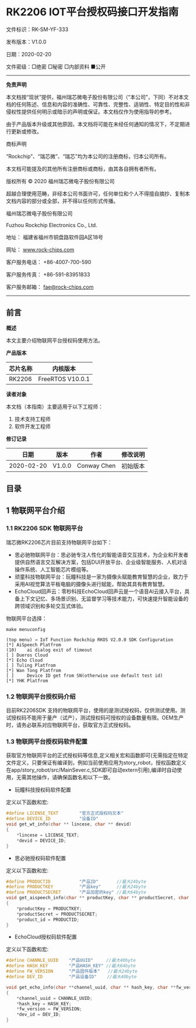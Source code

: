 # RK2206 IOT平台授权码接口开发指南

文件标识：RK-SM-YF-333

发布版本：V1.0.0

日期：2020-02-20

文件密级：□绝密   □秘密   □内部资料   ■公开

------

**免责声明**

本文档按“现状”提供，福州瑞芯微电子股份有限公司（“本公司”，下同）不对本文档的任何陈述、信息和内容的准确性、可靠性、完整性、适销性、特定目的性和非侵权性提供任何明示或暗示的声明或保证。本文档仅作为使用指导的参考。

由于产品版本升级或其他原因，本文档将可能在未经任何通知的情况下，不定期进行更新或修改。

商标声明

“Rockchip”、“瑞芯微”、“瑞芯”均为本公司的注册商标，归本公司所有。

本文档可能提及的其他所有注册商标或商标，由其各自拥有者所有。

版权所有 © 2020 福州瑞芯微电子股份有限公司

超越合理使用范畴，非经本公司书面许可，任何单位和个人不得擅自摘抄、复制本文档内容的部分或全部，并不得以任何形式传播。

福州瑞芯微电子股份有限公司

Fuzhou Rockchip Electronics Co., Ltd.

地址：     福建省福州市铜盘路软件园A区18号

网址：     www.rock-chips.com

客户服务电话： +86-4007-700-590

客户服务传真： +86-591-83951833

客户服务邮箱： fae@rock-chips.com

------

## **前言**

**概述**

本文主要介绍物联网平台授权码使用方法。

**产品版本**

| **芯片名称** | **内核版本**     |
| ------------ | ---------------- |
| RK2206       | FreeRTOS V10.0.1 |

**读者对象**

本文档（本指南）主要适用于以下工程师：

1. 技术支持工程师
2. 软件开发工程师

**修订记录**

| **日期**   | **版本** | **作者** | **修改说明**           |
| ---------- | -------- | --------  | ---------------------- |
| 2020-02-20 | V1.0.0   | Conway Chen | 初始版本               |

## **目录**

## **1 物联网平台介绍**

### **1.1 RK2206 SDK 物联网平台**

瑞芯微RK2206芯片目前支持物联网平台如下：

- 思必驰物联网平台：思必驰专注人性化的智能语音交互技术，为企业和开发者提供自然语言交互解决方案，包括DUI开放平台、企业级智能服务、人机对话操作系统、人工智能芯片模组等。
- 顽童科技物联网平台：玩瞳科技是一家为摄像头赋能教育智慧的企业，致力于采用AI视觉算法平板电脑的摄像头进行赋能，帮助其具有教育智慧。
- EchoCloud回声云：零秒科技EchoCloud回声云是一个语音AI云接入平台，具备上下文记忆、多场景识别、无监督学习等技术能力，可快速提升智能设备的跨领域识别和多轮交互式体验。

物联网平台选择：

```
make menuconfig

(top menu) → IoT Function Rockchip RKOS V2.0.0 SDK Configuration
[*] AiSpeech Platfrom
(10)    ai dialog exit of timeout
[ ] Dueros Cloud
[*] Echo Cloud
[ ] Tuling Platfrom
[*] Wan Tong Platfrom
[ ]     Device ID get from SN(otherwise use default test id)
[*] YHK Platfrom
```

### **1.2 物联网平台授权码介绍**

目前RK2206SDK 支持的物联网平台，使用的是测试授权码，仅供测试使用。测试授权码不能用于量产（试产），测试授权码可授权的设备数量有限。OEM生产时，请务必联系对应物联网平台，获取官方正式授权码。

### **1.3 物联网平台授权码软件配置**

获取官方物联网平台的正式授权码等信息,定义相关宏和函数即可(无需指定在特定文件定义，只要保证有编译到，例如当前使用应用为story_robot，授权函数定义在app/story_robot/src/MainSever.c,SDK即可自动extern引用),编译时自动使用，无需其他操作，请确保函数名和以下一致。

- 玩瞳科技授权码软件配置

定义以下函数和宏:

```c
#define LICENSE_TEXT        "官方正式授权码文本"
#define DEVICE_ID           "设备ID"
void get_wt_info(char ** lincese, char ** devid)
{
    *lincese = LICENSE_TEXT;
    *devid = DEVICE_ID;
}
```

- 思必驰授权码软件配置

定义以下函数和宏:

```c
#define PRODUCTID           "产品ID"       //最大24byte
#define PRODUCTKEY          "产品key"      //最大24byte
#define PRODUCTSECRET       "产品加密的key" //最大64byte
void get_aispeech_info(char ** productKey, char ** productSecret, char ** product_id)
{
    *productKey = PRODUCTKEY;
    *productSecret = PRODUCTSECRET;
    *product_id = PRODUCTID;
}
```

- EchoCloud授权码软件配置

定义以下函数和宏:

```c
#define CHANNLE_UUID    "产品UUID"     //最大40byte
#define HASH_KEY        "产品HASH_KEY" //最大64byte
#define FW_VERSION      "产品固件版本"   //最大24byte
#define DEV_ID          "产品设备ID"    //最大40byte

void get_echo_info(char **channel_uuid, char ** hash_key, char **fw_version, char **dev_id);
{
    *channel_uuid = CHANNLE_UUID;
    *hash_key = HASH_KEY;
    *fw_version = FW_VERSION;
    *dev_id = DEV_ID;
}
```
